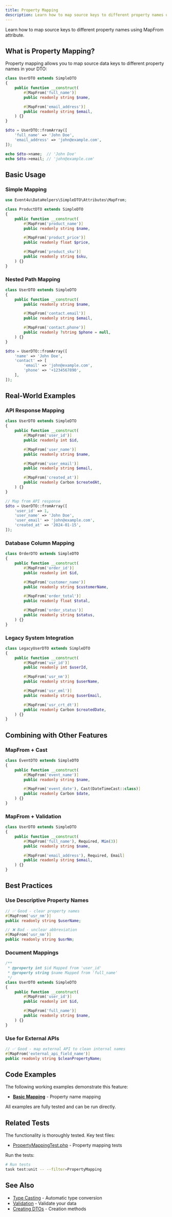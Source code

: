 ```yaml
---
title: Property Mapping
description: Learn how to map source keys to different property names using MapFrom attribute
---
```


Learn how to map source keys to different property names using MapFrom attribute.

## What is Property Mapping?

Property mapping allows you to map source data keys to different property names in your DTO:

```php
class UserDTO extends SimpleDTO
{
    public function __construct(
        #[MapFrom('full_name')]
        public readonly string $name,

        #[MapFrom('email_address')]
        public readonly string $email,
    ) {}
}

$dto = UserDTO::fromArray([
    'full_name' => 'John Doe',
    'email_address' => 'john@example.com',
]);

echo $dto->name;  // 'John Doe'
echo $dto->email; // 'john@example.com'
```

## Basic Usage

### Simple Mapping

```php
use Event4u\DataHelpers\SimpleDTO\Attributes\MapFrom;

class ProductDTO extends SimpleDTO
{
    public function __construct(
        #[MapFrom('product_name')]
        public readonly string $name,

        #[MapFrom('product_price')]
        public readonly float $price,

        #[MapFrom('product_sku')]
        public readonly string $sku,
    ) {}
}
```

### Nested Path Mapping

```php
class UserDTO extends SimpleDTO
{
    public function __construct(
        public readonly string $name,

        #[MapFrom('contact.email')]
        public readonly string $email,

        #[MapFrom('contact.phone')]
        public readonly ?string $phone = null,
    ) {}
}

$dto = UserDTO::fromArray([
    'name' => 'John Doe',
    'contact' => [
        'email' => 'john@example.com',
        'phone' => '+1234567890',
    ],
]);
```

## Real-World Examples

### API Response Mapping

```php
class UserDTO extends SimpleDTO
{
    public function __construct(
        #[MapFrom('user_id')]
        public readonly int $id,

        #[MapFrom('user_name')]
        public readonly string $name,

        #[MapFrom('user_email')]
        public readonly string $email,

        #[MapFrom('created_at')]
        public readonly Carbon $createdAt,
    ) {}
}

// Map from API response
$dto = UserDTO::fromArray([
    'user_id' => 1,
    'user_name' => 'John Doe',
    'user_email' => 'john@example.com',
    'created_at' => '2024-01-15',
]);
```

### Database Column Mapping

```php
class OrderDTO extends SimpleDTO
{
    public function __construct(
        #[MapFrom('order_id')]
        public readonly int $id,

        #[MapFrom('customer_name')]
        public readonly string $customerName,

        #[MapFrom('order_total')]
        public readonly float $total,

        #[MapFrom('order_status')]
        public readonly string $status,
    ) {}
}
```

### Legacy System Integration

```php
class LegacyUserDTO extends SimpleDTO
{
    public function __construct(
        #[MapFrom('usr_id')]
        public readonly int $userId,

        #[MapFrom('usr_nm')]
        public readonly string $userName,

        #[MapFrom('usr_eml')]
        public readonly string $userEmail,

        #[MapFrom('usr_crt_dt')]
        public readonly Carbon $createdDate,
    ) {}
}
```

## Combining with Other Features

### MapFrom + Cast

```php
class EventDTO extends SimpleDTO
{
    public function __construct(
        #[MapFrom('event_name')]
        public readonly string $name,

        #[MapFrom('event_date'), Cast(DateTimeCast::class)]
        public readonly Carbon $date,
    ) {}
}
```

### MapFrom + Validation

```php
class UserDTO extends SimpleDTO
{
    public function __construct(
        #[MapFrom('full_name'), Required, Min(3)]
        public readonly string $name,

        #[MapFrom('email_address'), Required, Email]
        public readonly string $email,
    ) {}
}
```

## Best Practices

### Use Descriptive Property Names

```php
// ✅ Good - clear property names
#[MapFrom('usr_nm')]
public readonly string $userName;

// ❌ Bad - unclear abbreviation
#[MapFrom('usr_nm')]
public readonly string $usrNm;
```

### Document Mappings

```php
/**
 * @property int $id Mapped from 'user_id'
 * @property string $name Mapped from 'full_name'
 */
class UserDTO extends SimpleDTO
{
    public function __construct(
        #[MapFrom('user_id')]
        public readonly int $id,

        #[MapFrom('full_name')]
        public readonly string $name,
    ) {}
}
```

### Use for External APIs

```php
// ✅ Good - map external API to clean internal names
#[MapFrom('external_api_field_name')]
public readonly string $cleanPropertyName;
```


## Code Examples

The following working examples demonstrate this feature:

- [**Basic Mapping**](https://github.com/event4u-app/data-helpers/blob/main/examples/simple-dto/property-mapping/basic-mapping.php) - Property name mapping

All examples are fully tested and can be run directly.

## Related Tests

The functionality is thoroughly tested. Key test files:

- [PropertyMappingTest.php](https://github.com/event4u-app/data-helpers/blob/main/tests/Unit/SimpleDTO/PropertyMappingTest.php) - Property mapping tests

Run the tests:

```bash
# Run tests
task test:unit -- --filter=PropertyMapping
```

## See Also

- [Type Casting](/simple-dto/type-casting/) - Automatic type conversion
- [Validation](/simple-dto/validation/) - Validate your data
- [Creating DTOs](/simple-dto/creating-dtos/) - Creation methods
